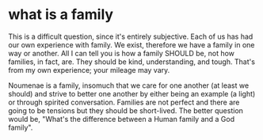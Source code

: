 # what is a family

This is a difficult question, since it's entirely subjective. Each of us has had our own experience with family. We exist, therefore we have a family in one way or another. All I can tell you is how a family SHOULD be, not how families, in fact, are. They should be kind, understanding, and tough. That's from my own experience; your mileage may vary.

Noumenae is a family, insomuch that we care for one another (at least we should) and strive to better one another by either being an example (a light) or through spirited conversation. Families are not perfect and there are going to be tensions but they should be short-lived. The better question would be, "What's the difference between a Human family and a God family".